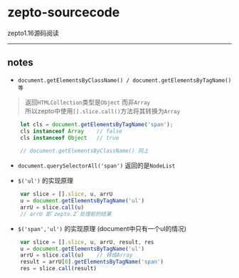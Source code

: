 # zepto-sourcecode
zepto1.16源码阅读
**************************

## notes

- `document.getElementsByClassName() / document.getElementsByTagName()等` 	
> 返回`HTMLCollection`类型是`Object` 而非`Array`		 
> 所以zepto中使用`[].slice.call()`方法将其转换为`Array`		
```js
	let cls = document.getElementsByTagName('span');
	cls instanceof Array	// false
	cls instanceof Object	// true
	
	// document.getElementsByClassName() 同上
```

- `document.querySelectorAll('span')`
	返回的是`NodeList`

- `$('ul')` 的实现原理 
```js
	var slice = [].slice, u, arrU
	u = document.getElementsByTagName('ul')
	arrU = slice.call(u)
	// arrU 即`zepto.Z`处理前的结果
```			

- `$('span','ul')` 的实现原理 (document中只有一个ul的情况)
```js
	var slice = [].slice, u, arrU, result, res
	u = document.getElementsByTagName('ul')
	arrU = slice.call(u)	// 转成Array
	result = arrU[0].getElementsByTagName('span')
	res = slice.call(result)
```
